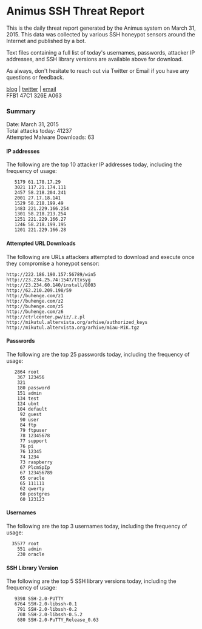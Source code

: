 # Animus SSH Threat Report

This is the daily threat report generated by the Animus system on March 31, 2015. This data was collected by various SSH honeypot sensors around the Internet and published by a bot.  

Text files containing a full list of today's usernames, passwords, attacker IP addresses, and SSH library versions are available above for download.  

As always, don't hesitate to reach out via Twitter or Email if you have any questions or feedback.  

[blog](http://morris.guru) | [twitter](https://twitter.com/andrew___morris) | [email](mailto:andrew@morris.guru)  
FFB1 47C1 326E A063  

### Summary

Date: March 31, 2015  
Total attacks today: 41237  
Attempted Malware Downloads: 63 

#### IP addresses
The following are the top 10 attacker IP addresses today, including the frequency of usage:
```
   5179 61.178.17.29
   3021 117.21.174.111
   2457 58.218.204.241
   2001 27.17.18.141
   1529 58.218.199.49
   1483 221.229.166.254
   1301 58.218.213.254
   1251 221.229.166.27
   1246 58.218.199.195
   1201 221.229.166.28
```

#### Attempted URL Downloads
The following are URLs attackers attempted to download and execute once they compromise a honeypot sensor:
```
http://222.186.190.157:56789/win5
http://23.234.25.74:1547/ttxsyg
http://23.234.60.140/install/8003
http://62.210.209.198/59
http://buhenge.com/z1
http://buhenge.com/z2
http://buhenge.com/z5
http://buhenge.com/z6
http://ctrlcenter.pw/iz/.z.pl
http://mikutul.altervista.org/arhive/authorized_keys
http://mikutul.altervista.org/arhive/miau-MiK.tgz
```

#### Passwords
The following are the top 25 passwords today, including the frequency of usage:
```
   2864 root
    367 123456
    321 
    180 password
    151 admin
    134 test
    124 ubnt
    104 default
     92 guest
     90 user
     84 ftp
     79 ftpuser
     78 12345678
     77 support
     76 pi
     76 12345
     74 1234
     73 raspberry
     67 PlcmSpIp
     67 123456789
     65 oracle
     65 111111
     62 qwerty
     60 postgres
     60 123123
```

#### Usernames
The following are the top 3 usernames today, including the frequency of usage:
```
  35577 root
    551 admin
    230 oracle
```

#### SSH Library Version
The following are the top 5 SSH library versions today, including the frequency of usage:
```
   9398 SSH-2.0-PUTTY
   6764 SSH-2.0-libssh-0.1
    791 SSH-2.0-libssh-0.2
    708 SSH-2.0-libssh-0.5.2
    680 SSH-2.0-PuTTY_Release_0.63
```
